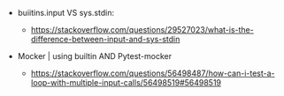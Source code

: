 
- buiitins.input VS sys.stdin:
    - https://stackoverflow.com/questions/29527023/what-is-the-difference-between-input-and-sys-stdin

- Mocker | using builtin AND Pytest-mocker
    - https://stackoverflow.com/questions/56498487/how-can-i-test-a-loop-with-multiple-input-calls/56498519#56498519

